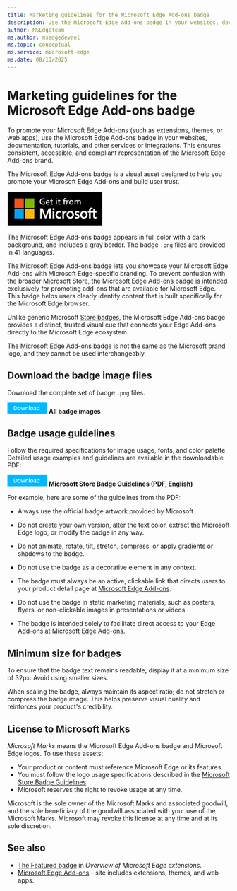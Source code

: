 ```yaml
---
title: Marketing guidelines for the Microsoft Edge Add-ons badge
description: Use the Microsoft Edge Add-ons badge in your websites, documentation, or tutorials when publishing an extension, theme, or web app at the Microsoft Edge Add-ons site.  # key words before col 158
author: MSEdgeTeam
ms.author: msedgedevrel
ms.topic: conceptual
ms.service: microsoft-edge
ms.date: 08/13/2025
---
```

# Marketing guidelines for the Microsoft Edge Add-ons badge
<!-- https://learn.microsoft.com/windows/apps/publish/app-marketing-guidelines -->

To promote your Microsoft Edge Add-ons (such as extensions, themes, or web apps), use the Microsoft Edge Add-ons badge in your websites, documentation, tutorials, and other services or integrations.  This ensures consistent, accessible, and compliant representation of the Microsoft Edge Add-ons brand.

The Microsoft Edge Add-ons badge is a visual asset designed to help you promote your Microsoft Edge Add-ons and build user trust.

![The Microsoft Edge Add-ons badge](./marketing-guidelines-images/microsoft-edge-add-ons-badge.png)

The Microsoft Edge Add-ons badge appears in full color with a dark background, and includes a gray border.  The badge `.png` files are provided in 41 languages.

The Microsoft Edge Add-ons badge lets you showcase your Microsoft Edge Add-ons with Microsoft Edge-specific branding.  To prevent confusion with the broader [Microsoft Store](https://apps.microsoft.com), the Microsoft Edge Add-ons badge is intended exclusively for promoting add-ons that are available for Microsoft Edge.  This badge helps users clearly identify content that is built specifically for the Microsoft Edge browser.

Unlike generic Microsoft [Store badges](/windows/apps/publish/app-marketing-guidelines#store-badges), the Microsoft Edge Add-ons badge provides a distinct, trusted visual cue that connects your Edge Add-ons directly to the Microsoft Edge ecosystem.

The Microsoft Edge Add-ons badge is not the same as the Microsoft brand logo, and they cannot be used interchangeably.


<!-- ====================================================================== -->
## Download the badge image files

Download the complete set of badge `.png` files.

<!-- todo: upload the .zip file to either:
download.microsoft.com (www.microsoft.com/download)
https://github.com/microsoft/MicrosoftEdge-Extensions/pull/365
-->
[![Download button](./marketing-guidelines-images/download-button.png)](https://github.com/microsoft/MicrosoftEdge-Extensions/blob/main/assets/microsoft-edge-add-ons-badges.zip)<!-- todo: 404 --> **All badge images**


<!-- ====================================================================== -->
## Badge usage guidelines

Follow the required specifications for image usage, fonts, and color palette.  Detailed usage examples and guidelines are available in the downloadable PDF:

[![Download button](./marketing-guidelines-images/download-button.png)](https://download.microsoft.com/download/0/7/D/07DF43D4-B1A8-4D38-BC02-4903BB36CEE8/Microsoft_Store_Badge_Guidelines.pdf) **Microsoft Store Badge Guidelines (PDF, English)**

For example, here are some of the guidelines from the PDF:

* Always use the official badge artwork provided by Microsoft.

* Do not create your own version, alter the text color, extract the Microsoft Edge logo, or modify the badge in any way.

* Do not animate, rotate, tilt, stretch, compress, or apply gradients or shadows to the badge.

* Do not use the badge as a decorative element in any context.

* The badge must always be an active, clickable link that directs users to your product detail page at [Microsoft Edge Add-ons](https://microsoftedge.microsoft.com/addons/).

* Do not use the badge in static marketing materials, such as posters, flyers, or non-clickable images in presentations or videos.

* The badge is intended solely to facilitate direct access to your Edge Add-ons at [Microsoft Edge Add-ons](https://microsoftedge.microsoft.com/addons/).



<!-- ====================================================================== -->
## Minimum size for badges

To ensure that the badge text remains readable, display it at a minimum size of 32px.  Avoid using smaller sizes.

When scaling the badge, always maintain its aspect ratio; do not stretch or compress the badge image.  This helps preserve visual quality and reinforces your product's credibility.


<!-- ====================================================================== -->
## License to Microsoft Marks
<!-- https://learn.microsoft.com/windows/apps/publish/app-marketing-guidelines#license-to-microsoft-marks -->

_Microsoft Marks_ means the Microsoft Edge Add-ons badge and Microsoft Edge logos.  To use these assets:
* Your product or content must reference Microsoft Edge or its features.
* You must follow the logo usage specifications described in the [Microsoft Store Badge Guidelines](https://download.microsoft.com/download/0/7/D/07DF43D4-B1A8-4D38-BC02-4903BB36CEE8/Microsoft_Store_Badge_Guidelines.pdf).
* Microsoft reserves the right to revoke usage at any time.

Microsoft is the sole owner of the Microsoft Marks and associated goodwill, and the sole beneficiary of the goodwill associated with your use of the Microsoft Marks.  Microsoft may revoke this license at any time and at its sole discretion.


<!-- ====================================================================== -->
## See also

* [The Featured badge](../index.md#the-featured-badge) in _Overview of Microsoft Edge extensions_.
* [Microsoft Edge Add-ons](https://microsoftedge.microsoft.com/addons/) - site includes extensions, themes, and web apps.
